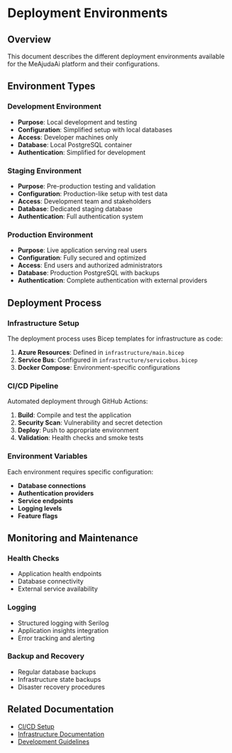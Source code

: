 # Deployment Environments

## Overview
This document describes the different deployment environments available for the MeAjudaAi platform and their configurations.

## Environment Types

### Development Environment
- **Purpose**: Local development and testing
- **Configuration**: Simplified setup with local databases
- **Access**: Developer machines only
- **Database**: Local PostgreSQL container
- **Authentication**: Simplified for development

### Staging Environment
- **Purpose**: Pre-production testing and validation
- **Configuration**: Production-like setup with test data
- **Access**: Development team and stakeholders
- **Database**: Dedicated staging database
- **Authentication**: Full authentication system

### Production Environment
- **Purpose**: Live application serving real users
- **Configuration**: Fully secured and optimized
- **Access**: End users and authorized administrators
- **Database**: Production PostgreSQL with backups
- **Authentication**: Complete authentication with external providers

## Deployment Process

### Infrastructure Setup
The deployment process uses Bicep templates for infrastructure as code:

1. **Azure Resources**: Defined in `infrastructure/main.bicep`
2. **Service Bus**: Configured in `infrastructure/servicebus.bicep`
3. **Docker Compose**: Environment-specific configurations

### CI/CD Pipeline
Automated deployment through GitHub Actions:

1. **Build**: Compile and test the application
2. **Security Scan**: Vulnerability and secret detection
3. **Deploy**: Push to appropriate environment
4. **Validation**: Health checks and smoke tests

### Environment Variables
Each environment requires specific configuration:

- **Database connections**
- **Authentication providers**
- **Service endpoints**
- **Logging levels**
- **Feature flags**

## Monitoring and Maintenance

### Health Checks
- Application health endpoints
- Database connectivity
- External service availability

### Logging
- Structured logging with Serilog
- Application insights integration
- Error tracking and alerting

### Backup and Recovery
- Regular database backups
- Infrastructure state backups
- Disaster recovery procedures

## Related Documentation

- [CI/CD Setup](../CI-CD-Setup.md)
- [Infrastructure Documentation](../../infrastructure/Infrastructure.md)
- [Development Guidelines](../development-guidelines.md)